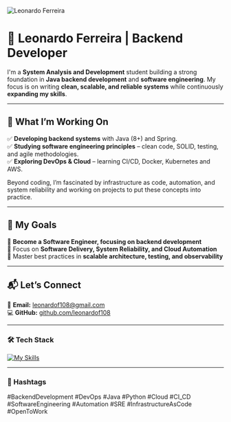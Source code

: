 ![Leonardo Ferreira](https://github.com/user-attachments/assets/89a216fa-0446-4483-89f0-f97a4febce34)

# 🚀 Leonardo Ferreira | Backend Developer

I'm a **System Analysis and Development** student building a strong foundation in **Java backend development** and **software engineering**. My focus is on writing **clean, scalable, and reliable systems** while continuously **expanding my skills**.

---

## 🌟 What I’m Working On  

✅ **Developing backend systems** with Java (8+) and Spring.\
✅ **Studying software engineering principles** – clean code, SOLID, testing, and agile methodologies.\
✅ **Exploring DevOps & Cloud** – learning CI/CD, Docker, Kubernetes and AWS.

Beyond coding, I’m fascinated by infrastructure as code, automation, and system reliability and working on projects to put these concepts into practice. 

---

## 🎯 My Goals  

📌 **Become a Software Engineer, focusing on backend development**  
📌 Focus on **Software Delivery, System Reliability, and Cloud Automation**  
📌 Master best practices in **scalable architecture, testing, and observability**  

---

## 📬 Let’s Connect  

💌 **Email:** [leonardof108@gmail.com](mailto:leonardof108@gmail.com)  
💻 **GitHub:** [github.com/leonardof108](https://github.com/leonardof108)  

---

### 🛠️ Tech Stack  

[![My Skills](https://skillicons.dev/icons?i=java,spring,py,docker,aws,git,linux)](https://github.com/leonardof108)  

---

### 🔖 Hashtags  

#BackendDevelopment #DevOps #Java #Python #Cloud #CI_CD #SoftwareEngineering #Automation #SRE #InfrastructureAsCode #OpenToWork  
